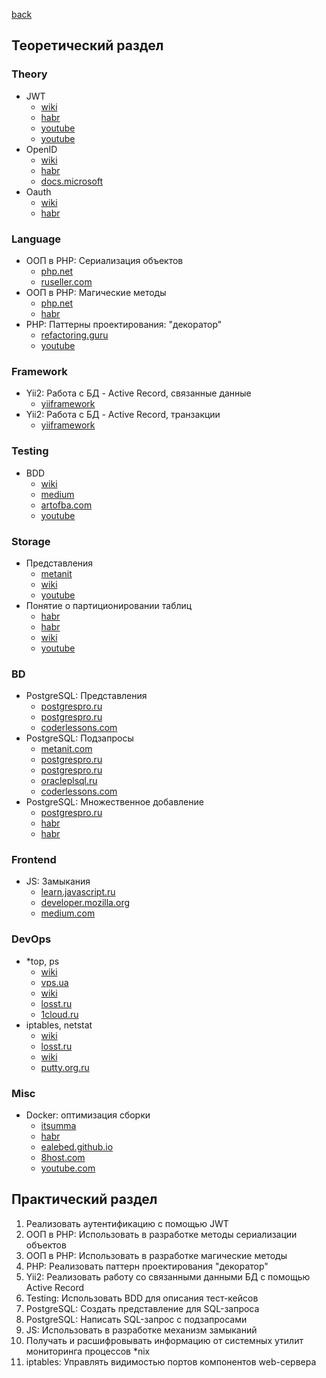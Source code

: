[back](../../README.md)
## Теоретический раздел 
### Theory
* JWT
    * [wiki](https://ru.wikipedia.org/wiki/JSON_Web_Token)
    * [habr](https://habr.com/ru/post/340146/)
    * [youtube](https://www.youtube.com/watch?v=vQldMjSJ6-w)
    * [youtube](https://www.youtube.com/watch?v=601CnGGp_MU)
* OpenID
    * [wiki](https://ru.wikipedia.org/wiki/OpenID)
    * [habr](https://habr.com/ru/post/422765/)
    * [docs.microsoft](https://docs.microsoft.com/ru-ru/azure/active-directory/develop/v2-protocols-oidc)
* Oauth
    * [wiki](https://ru.wikipedia.org/wiki/OAuth)
    * [habr](https://habr.com/ru/company/mailru/blog/115163/)
### Language
* ООП в PHP: Сериализация объектов
  * [php.net](https://www.php.net/manual/ru/language.oop5.serialization.php)
  * [ruseller.com](https://ruseller.com/lessons.php?id=1178&rub=37)
* ООП в PHP: Магические методы
  * [php.net](https://www.php.net/manual/ru/language.oop5.magic.php)
  * [habr](https://habr.com/ru/company/oleg-bunin/blog/478618/)
* PHP: Паттерны проектирования: "декоратор"
  * [refactoring.guru](https://refactoring.guru/ru/design-patterns/decorator/php/example)
  * [youtube](https://www.youtube.com/watch?v=bjqr6YzdXMw)
### Framework
* Yii2: Работа с БД - Active Record, связанные данные
  * [yiiframework](https://www.yiiframework.com/doc/guide/2.0/ru/db-active-record#relational-data)
* Yii2: Работа с БД - Active Record, транзакции
  * [yiiframework](https://yiiframework.com.ua/ru/doc/guide/2/db-active-record/#transactional-operations)
### Testing
* BDD
  * [wiki](https://ru.wikipedia.org/wiki/BDD_(%D0%BF%D1%80%D0%BE%D0%B3%D1%80%D0%B0%D0%BC%D0%BC%D0%B8%D1%80%D0%BE%D0%B2%D0%B0%D0%BD%D0%B8%D0%B5))
  * [medium](https://medium.com/@lucyhackwrench/%D1%87%D1%82%D0%BE-%D1%82%D0%B0%D0%BA%D0%BE%D0%B5-tdd-%D0%B8-bdd-%D0%BD%D0%B0-%D0%BF%D0%B0%D0%BB%D1%8C%D1%86%D0%B0%D1%85-%D0%B8-%D1%87%D1%82%D0%BE-%D0%B4%D0%BE%D0%BB%D0%B6%D0%B5%D0%BD-%D0%B7%D0%BD%D0%B0%D1%82%D1%8C-%D0%BE-%D0%BD%D0%B8%D1%85-%D1%84%D1%80%D0%BE%D0%BD%D1%82%D0%B5%D0%BD%D0%B4%D0%B5%D1%80-701a10e06bb9)
  * [artofba.com](https://www.artofba.com/post/bdd-acceptance-criteria-test)
  * [youtube](https://www.youtube.com/watch?v=Zc6aqHwfS3g)
### Storage
* Представления
  * [metanit](https://metanit.com/sql/sqlserver/10.1.php)
  * [wiki](https://ru.wikipedia.org/wiki/%D0%9F%D1%80%D0%B5%D0%B4%D1%81%D1%82%D0%B0%D0%B2%D0%BB%D0%B5%D0%BD%D0%B8%D0%B5_(%D0%B1%D0%B0%D0%B7%D1%8B_%D0%B4%D0%B0%D0%BD%D0%BD%D1%8B%D1%85))
  * [youtube](https://www.youtube.com/watch?v=tm5mKMaV9XE)
* Понятие о партиционировании таблиц
  * [habr](https://habr.com/ru/post/66151/)
  * [habr](https://habr.com/ru/post/273933/)
  * [wiki](https://ru.wikipedia.org/wiki/%D0%A1%D0%B5%D0%BA%D1%86%D0%B8%D0%BE%D0%BD%D0%B8%D1%80%D0%BE%D0%B2%D0%B0%D0%BD%D0%B8%D0%B5)
  * [youtube](https://www.youtube.com/watch?v=O6ncD7ivewY)
### BD
* PostgreSQL: Представления
  * [postgrespro.ru](https://postgrespro.ru/docs/postgrespro/13/sql-createview)
  * [postgrespro.ru](https://postgrespro.ru/docs/postgrespro/13/rules-views)
  * [coderlessons.com](https://coderlessons.com/tutorials/bazy-dannykh/uchebnik-postgresql/19-postgresql-sozdat-predstavlenie)
* PostgreSQL: Подзапросы
  * [metanit.com](https://metanit.com/sql/postgresql/4.7.php)
  * [postgrespro.ru](https://postgrespro.ru/docs/postgrespro/13/functions-subquery)
  * [postgrespro.ru](https://postgrespro.ru/docs/postgresql/13/queries-with)
  * [oracleplsql.ru](https://oracleplsql.ru/subqueries-postgresql.html)
  * [coderlessons.com](https://coderlessons.com/tutorials/bazy-dannykh/vyuchit-postgresql/postgresql-podzaprosy)
* PostgreSQL: Множественное добавление
  * [postgrespro.ru](https://postgrespro.ru/docs/postgrespro/13/dml-insert)
  * [habr](https://habr.com/ru/post/340460/)
  * [habr](https://habr.com/ru/post/519788/)
### Frontend
* JS: Замыкания
  * [learn.javascript.ru](https://learn.javascript.ru/closure)
  * [developer.mozilla.org](https://developer.mozilla.org/ru/docs/Web/JavaScript/Closures)
  * [medium.com](https://medium.com/@stasonmars/%D0%BF%D0%BE%D0%BD%D0%B8%D0%BC%D0%B0%D0%B5%D0%BC-%D0%B7%D0%B0%D0%BC%D1%8B%D0%BA%D0%B0%D0%BD%D0%B8%D1%8F-%D0%B2-javascript-%D1%80%D0%B0%D0%B7-%D0%B8-%D0%BD%D0%B0%D0%B2%D1%81%D0%B5%D0%B3%D0%B4%D0%B0-c211805b6898)
### DevOps
* *top, ps
  * [wiki](https://ru.wikipedia.org/wiki/Top)
  * [vps.ua](https://vps.ua/wiki/top-command/)
  * [wiki](https://ru.wikipedia.org/wiki/Ps)
  * [losst.ru](https://losst.ru/komanda-ps-v-linux)
  * [1cloud.ru](https://1cloud.ru/help/security/ispolzovanie-komandy-ps-dlya-prosmotra-protsessov-linux)
* iptables, netstat
  * [wiki](https://ru.wikipedia.org/wiki/Iptables)
  * [losst.ru](https://losst.ru/nastrojka-iptables-dlya-chajnikov)
  * [wiki](https://ru.wikipedia.org/wiki/Netstat)
  * [putty.org.ru](https://putty.org.ru/articles/netstat-linux-examples.html)
### Misc
* Docker: оптимизация сборки
  * [itsumma](https://www.itsumma.ru/knowledges/blog/docker_image)
  * [habr](https://habr.com/ru/company/ruvds/blog/440658/)
  * [ealebed.github.io](https://ealebed.github.io/posts/2017/%D0%BE%D0%BF%D1%82%D0%B8%D0%BC%D0%B8%D0%B7%D0%B0%D1%86%D0%B8%D1%8F-docker-%D0%BE%D0%B1%D1%80%D0%B0%D0%B7%D0%BE%D0%B2/)
  * [8host.com](https://www.8host.com/blog/optimizaciya-obrazov-docker-dlya-proizvodstva/)
  * [youtube.com](https://www.youtube.com/watch?v=XNy3HfjzwHo)
## Практический раздел 
1. Реализовать аутентификацию с помощью JWT
2. ООП в PHP: Использовать в разработке методы сериализации объектов
3. ООП в PHP: Использовать в разработке магические методы
4. PHP: Реализовать паттерн проектирования "декоратор"
5. Yii2: Реализовать работу со связанными данными БД с помощью Active Record
6. Testing: Использовать BDD для описания тест-кейсов
7. PostgreSQL: Создать представление для SQL-запроса
8. PostgreSQL: Написать SQL-запрос с подзапросами
9. JS: Использовать в разработке механизм замыканий
10. Получать и расшифровывать информацию от системных утилит мониторинга процессов *nix
11. iptables: Управлять видимостью портов компонентов web-сервера
